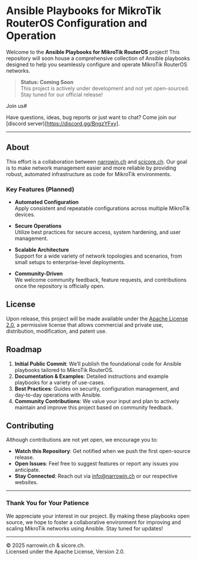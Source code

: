 # Ansible Playbooks for MikroTik RouterOS Configuration and Operation

Welcome to the **Ansible Playbooks for MikroTik RouterOS** project! This repository will soon house a comprehensive collection of Ansible playbooks designed to help you seamlessly configure and operate MikroTik RouterOS networks.

> **Status: Coming Soon**  
> This project is actively under development and not yet open-sourced. Stay tuned for our official release!


Join us#

Have questions, ideas, bug reports or just want to chat? Come join our [discord server)[https://discord.gg/BngzYFxy].

---

## About

This effort is a collaboration between [narrowin.ch](https://narrowin.ch) and [scicore.ch](https://scicore.ch). Our goal is to make network management easier and more reliable by providing robust, automated infrastructure as code for MikroTik environments.

### Key Features (Planned)

- **Automated Configuration**  
  Apply consistent and repeatable configurations across multiple MikroTik devices.
  
- **Secure Operations**  
  Utilize best practices for secure access, system hardening, and user management.
  
- **Scalable Architecture**  
  Support for a wide variety of network topologies and scenarios, from small setups to enterprise-level deployments.

- **Community-Driven**  
  We welcome community feedback, feature requests, and contributions once the repository is officially open.

## License

Upon release, this project will be made available under the [Apache License 2.0](LICENSE), a permissive license that allows commercial and private use, distribution, modification, and patent use.

## Roadmap

1. **Initial Public Commit**: We’ll publish the foundational code for Ansible playbooks tailored to MikroTik RouterOS.
2. **Documentation & Examples**: Detailed instructions and example playbooks for a variety of use-cases.
3. **Best Practices**: Guides on security, configuration management, and day-to-day operations with Ansible.
4. **Community Contributions**: We value your input and plan to actively maintain and improve this project based on community feedback.

## Contributing

Although contributions are not yet open, we encourage you to:
- **Watch this Repository**: Get notified when we push the first open-source release.
- **Open Issues**: Feel free to suggest features or report any issues you anticipate.
- **Stay Connected**: Reach out via [info@narrowin.ch](mailto:info@narrowin.ch) or our respective websites.

---

### Thank You for Your Patience

We appreciate your interest in our project. By making these playbooks open source, we hope to foster a collaborative environment for improving and scaling MikroTik networks using Ansible. Stay tuned for updates!

---
© 2025 narrowin.ch & sicore.ch.  
Licensed under the Apache License, Version 2.0.

